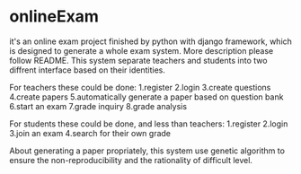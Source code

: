 # onlineExam
it's an online exam project finished by python with django framework, which is designed to generate a whole exam system. More description please follow README.
This system separate teachers and students into two diffrent interface based on their identities.

For teachers these could be done:
1.register
2.login
3.create questions
4.create papers
5.automatically generate a paper based on question bank
6.start an exam
7.grade inquiry
8.grade analysis

For students these could be done, and less than teachers:
1.register
2.login
3.join an exam
4.search for their own grade

About generating a paper propriately, this system use genetic algorithm to ensure the non-reproducibility and the rationality of difficult level.
